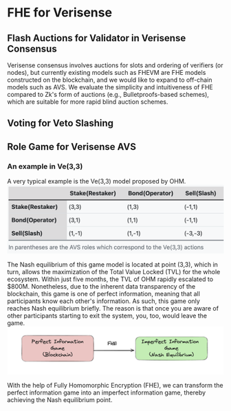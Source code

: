 # FHE for Verisense

## Flash Auctions for Validator in Verisense Consensus
Verisense consensus involves auctions for slots and ordering of verifiers (or nodes), but currently existing models such as FHEVM are FHE models constructed on the blockchain, and we would like to expand to off-chain models such as AVS. We evaluate the simplicity and intuitiveness of FHE compared to Zk's form of auctions (e.g., Bulletproofs-based schemes), which are suitable for more rapid blind auction schemes.
## Voting for Veto Slashing
## Role Game for Verisense AVS
### An example in Ve(3,3)
A very typical example is the Ve(3,3) model proposed by OHM.
![alt text](../../assets/ve33.png)

The Nash equilibrium of this game model is located at point (3,3), which in turn, allows the maximization of the Total Value Locked (TVL) for the whole ecosystem. Within just five months, the TVL of OHM rapidly escalated to $800M. Nonetheless, due to the inherent data transparency of the blockchain, this game is one of perfect information, meaning that all participants know each other's information. As such, this game only reaches Nash equilibrium briefly. The reason is that once you are aware of other participants starting to exit the system, you, too, would leave the game.
![alt text](<../../assets/perfect to imperfect.png>)

With the help of Fully Homomorphic Encryption (FHE), we can transform the perfect information game into an imperfect information game, thereby achieving the Nash equilibrium point.

